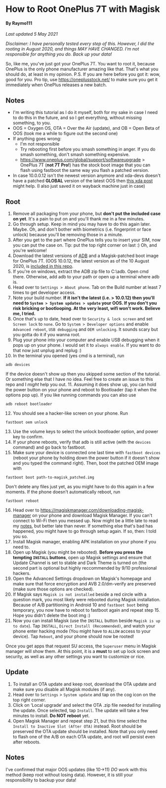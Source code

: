 # How to Root OnePlus 7T with Magisk
#### By Raymo111
*Last updated 5 May 2021*

*Disclaimer: I have personally tested every step of this. However, I did the rooting in August 2020, and things MAY HAVE CHANGED. I'm not responsible for anything you do. Back up your data!*

So, like me, you've just got your OnePlus 7T. You want to root it, because OnePlus is the only phone manufacturer amazing like that. That's what you should do, at least in my opinion. P.S. If you are here before you got it: wow, good for you. Pro tip, use https://oneplusstock.net/ to make sure you get it immediately when OnePlus releases a new batch.

## Notes
- I'm writing this tutorial as I do it myself, both for my sake in case I need to do this in the future, and so I get everything, without missing something, to you.
- OOS = Oxygen OS, OTA = Over the Air (update), and OB = Open Beta of OOS (took me a while to figure out the second one)
- If anything goes wrong:
  - I'm not responsible
  - Try rebooting first before you smash something in anger. If you do smash something, don't smash something expensive.
  - https://www.oneplus.com/global/support/softwareupgrade > OnePlus 7T (**not 7T Pro!**) has the stock boot image that you can flash using fastboot the same way you flash a patched version.
 - In case 10.0.0.12 isn't the newest version anymore and xda-devs doesn't have a patched **GLOBAL** version of the latest OOS then [this xda post](https://forum.xda-developers.com/showpost.php?p=81277507&postcount=613) might help. (I also just saved it on wayback machine just in case)

## Root
1. Remove all packaging from your phone, but **don't put the included case on yet**. It's a pain to put on and you'll thank me in a few minutes.
2. Go through setup. Keep in mind you may have to do this again later. Maybe. Oh, and don't bother with biometrics (i.e. fingerprint or face unlock) because you'll be removing those in a minute.
3. After you get to the part where OnePlus tells you to insert your SIM, now you can put the case on. Tip: put the top right corner on last :) Oh, and you're welcome!
4. Download the latest versions of [ADB](https://developer.android.com/studio/releases/platform-tools) and a Magisk-patched boot image for OnePlus 7T. (OOS 10.0.12, the latest version as of the 10 August 2020, is [included in this repo](https://github.com/Raymo111/oneplus-7t-root/raw/master/Magisk-patched%20OOS_10_0_12.img).
5. If you're on windows, extract the ADB zip file to C:\adb. Open cmd there. Otherwise, add adb to your path or open up a terminal where adb is.
6. Head over to `Settings > About phone`. Tab on the Build number at least 7 times to get developer access.
7. Note your build number. **If it isn't the latest (i.e. > 10.0.12) then you'll need to `System > System updates > update` your OOS. If you don't you risk bricking or bootlooping. At the very least, wifi won't work. Believe me, I tried.**
8. Once that's up to date, head over to `Security & lock screen` and set `Screen lock` to `none`. Go to `System > Developer options` and enable `Advanced reboot`, `USB debugging` and `OEM unlocking`. It sounds scary but you gotta do it if you wanna root.
9. Plug your phone into your computer and enable USB debugging when it pops up on your phone. I would set it to `always enable`. If you want to do that now just unplug and replug :)
10. In the terminal you opened (yes cmd is a terminal), run
```
adb devices
```
If the device doesn't show up then you skipped some section of the tutorial. Or something else that I have no idea. Feel free to create an issue to this repo and I *might* help you out.
11. Assuming it does show up, you can hold the power button on your phone and reboot to Bootloader (tap it when the options pop up). If you like running commands you can also use
```
adb reboot bootloader
```
12. You should see a hacker-like screen on your phone. Run
```
fastboot oem unlock
```
13. Use the volume keys to select the unlock bootloader option, and power key to confirm.
14. If your phone reboots, verify that adb is still active (with the `devices` command) and go back to fastboot.
15. Make sure your device is connected one last time with `fastboot devices` (reboot your phone by holding down the power button if it doesn't show and you typed the command right). Then, boot the patched OEM image with
```
fastboot boot path-to-magisk_patched.img
```
Don't delete any files just yet, as you might have to do this again in a few moments. If the phone doesn't automatically reboot, run
```
fastboot reboot
```
16. Head over to https://magiskmanager.com/downloading-magisk-manager on your phone and download Magisk Manager. If you can't connect to Wi-Fi then you messed up. Now might be a little late to read my [notes](#Notes), but better late than never. If something else that's bad has happened, you might have to go through setup again. If so, then: I told you so.
17. Install Magisk manager, enabling APK installation on your phone if you need to.
18. Open up Magisk (you might be rebooted). **Before you press the tempting `INSTALL` buttons**, open up Magisk settings and ensure that Update Channel is set to stable and Dark Theme is turned on (the second part is optional but highly reccommended by 9/10 professional hackers.
19. Open the Advanced Settings dropdown on Magisk's homepage and make sure that force encryption and AVB 2.0/dm-verify are preserved (make sure those options are checked).
20. If Magisk says `Magisk is not installed` beside a red circle with a question mark, you most likely were rebooted during Magisk installation. Because of A/B partitioning in Android 10 and `fastboot boot` being temporary, you now have to reboot to fastboot again and repeat step 15. Hope you didn't delete the boot img :)
21. Now you can install Magisk (use the `INSTALL` button beside `Magisk is up to date`). Tap `INSTALL`, `Direct Install (Recommended)`, and watch your phone enter hacking mode (You might have to `ALLOW` access to your device). Tap `Reboot`, and your phone should now be rooted!

Once you get apps that request SU access, the `Superuser` menu in Magisk manager will show them.
At this point, it is a **must** to set up lock screen and security, as well as any other settings you want to customize or rice.

## Update
1. To install an OTA update and keep root, download the OTA update and make sure you disable all Magisk modules (if any).
2. Head over to `Settings` > `System update` and tap on the cog icon on the top right corner.
3. Click on ‘Local upgrade‘ and select the OTA .zip file needed for installing the update. Once selected, tap `Install`. The update will take a few minutes to install. **Do NOT reboot** yet.
5. Open Magisk Manager and repeat step 21, but this time select the `Install to Inactive Slot (After OTA)` instead. Root should be preserved the OTA update should be installed. Note that you only need to flash one of the A/B on each OTA update, and root will persist even after reboots.

## Notes
I've confirmed that major OOS updates (like 10->11) *DO* work with this method (keep root without losing data). However, it is still your responsibility to backup your data!
